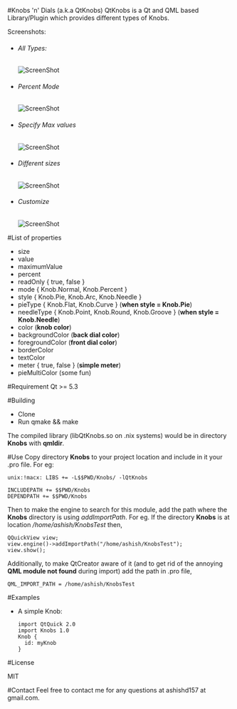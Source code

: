 #Knobs 'n' Dials (a.k.a QtKnobs)
QtKnobs is a Qt and QML based Library/Plugin which provides different types of Knobs.

Screenshots:
- ###### All Types:

  ![ScreenShot](https://github.com/ashish157/Knobs-n-Dials-QML/blob/a7221d312dab8dac2b0b4b7451caa485ed551c4b/QtKnobs/screens/alltypes.png)

- ###### Percent Mode

  ![ScreenShot](https://github.com/ashish157/Knobs-n-Dials-QML/blob/fe78d5dcce1517d2ff73a745c0611ef05b3cc52a/QtKnobs/screens/percent.png)

- ###### Specify Max values

  ![ScreenShot](https://github.com/ashish157/Knobs-n-Dials-QML/blob/fe78d5dcce1517d2ff73a745c0611ef05b3cc52a/QtKnobs/screens/maxvalues.png)
  
- ###### Different sizes

  ![ScreenShot](https://github.com/ashish157/Knobs-n-Dials-QML/blob/fe78d5dcce1517d2ff73a745c0611ef05b3cc52a/QtKnobs/screens/sizes.png)
  
- ###### Customize

  ![ScreenShot](https://github.com/ashish157/Knobs-n-Dials-QML/blob/fe78d5dcce1517d2ff73a745c0611ef05b3cc52a/QtKnobs/screens/custom.png)

#List of properties
* size
* value
* maximumValue
* percent
* readOnly { true, false }
* mode { Knob.Normal, Knob.Percent }
* style { Knob.Pie, Knob.Arc, Knob.Needle }
* pieType { Knob.Flat, Knob.Curve  } (**when style = Knob.Pie**)
* needleType { Knob.Point, Knob.Round, Knob.Groove  } (**when style = Knob.Needle**)
* color (**knob color**)
* backgroundColor (**back dial color**)
* foregroundColor (**front dial color**)
* borderColor
* textColor
* meter { true, false } (**simple meter**)
* pieMultiColor (some fun)
 
#Requirement
Qt >= 5.3

#Building
* Clone
* Run qmake && make

The compiled library (libQtKnobs.so on .nix systems) would be in directory **Knobs** with **qmldir**.

#Use
Copy directory **Knobs** to your project location and include in it your .pro file.
For eg:
```
unix:!macx: LIBS += -L$$PWD/Knobs/ -lQtKnobs

INCLUDEPATH += $$PWD/Knobs
DEPENDPATH += $$PWD/Knobs
```
Then to make the engine to search for this module, add the path where the **Knobs** directory is using *addImportPath*. 
For eg. If the directory **Knobs** is at location */home/ashish/KnobsTest* then,
```
QQuickView view;
view.engine()->addImportPath("/home/ashish/KnobsTest");
view.show();
```

Additionally, to make QtCreator aware of it (and to get rid of the annoying **QML module not found** during import) add the path in .pro file,
```
QML_IMPORT_PATH = /home/ashish/KnobsTest
```

#Examples

* A simple Knob:
  
  ```
  import QtQuick 2.0
  import Knobs 1.0
  Knob {
    id: myKnob
  }
  ```

#License

MIT

#Contact
Feel free to contact me for any questions at ashishd157 at gmail.com.
